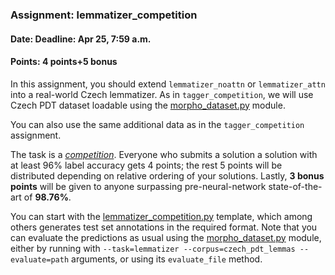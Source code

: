 ### Assignment: lemmatizer_competition
#### Date: Deadline: Apr 25, 7:59 a.m.
#### Points: 4 points+5 bonus

In this assignment, you should extend `lemmatizer_noattn` or `lemmatizer_attn`
into a real-world Czech lemmatizer. As in `tagger_competition`, we will use
Czech PDT dataset loadable using the [morpho_dataset.py](https://github.com/ufal/npfl114/tree/master/labs/09/morpho_dataset.py)
module.

You can also use the same additional data as in the `tagger_competition`
assignment.

The task is a [_competition_](https://ufal.mff.cuni.cz/courses/npfl114/2122-summer#competitions). Everyone who submits a solution
a solution with at least 96% label accuracy gets 4 points; the rest 5 points
will be distributed depending on relative ordering of your solutions. Lastly,
**3 bonus points** will be given to anyone surpassing pre-neural-network
state-of-the-art of **98.76%**.

You can start with the
[lemmatizer_competition.py](https://github.com/ufal/npfl114/tree/master/labs/09/lemmatizer_competition.py)
template, which among others generates test set annotations in the required format. Note that
you can evaluate the predictions as usual using the [morpho_dataset.py](https://github.com/ufal/npfl114/tree/master/labs/09/morpho_dataset.py)
module, either by running with `--task=lemmatizer --corpus=czech_pdt_lemmas --evaluate=path` arguments, or using its
`evaluate_file` method.
